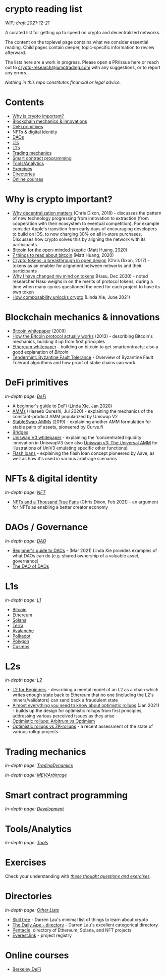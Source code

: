 crypto reading list
====================
_WIP; draft 2021-12-21_

A curated list for getting up to speed on crypto and decentralized networks.

The content on the toplevel page contains what we consider essential reading.
Child pages contain deeper, topic-specific information to review afterward.

The lists here are a work in progress.  Please open a PR/issue here or
reach out to [crypto-research@jumptrading.com](mailto:crypto-research@jumptrading.com)
with any suggestions, or to report any errors.

_Nothing in this repo constitutes financial or legal advice._


Contents
=========
* [Why is crypto important?](#why-is-crypto-important)
* [Blockchain mechanics & innovations](#blockchain-mechanics--innovations)
* [DeFi primitives](#defi-primitives)
* [NFTs & digital identity](#nfts--digital-identity)
* [DAOs](#daos)
* [L1s](#l1s)
* [L2s](#l2s)
* [Trading mechanics](#trading-mechanics)
* [Smart contract programming](#smart-contract-programming)
* [Tools/Analytics](#toolsanalytics)
* [Exercises](#exercises)
* [Directories](#directories)
* [Online courses](#online-courses)


Why is crypto important?
===========================
* [Why decentralization matters](https://cdixon.org/2018/02/18/why-decentralization-matters) (Chris Dixon, 2018) -
  discusses the pattern of new technology progressing from innovation to extraction (from cooperation with their 
  ecosystem to eventual competition). For example consider Apple's transition from early days of encouraging 
  developers to build on iOS, to now charging 30% on all in-store purchases.
  Discusses how crypto solves this by aligning the network with its participants.
* [Bitcoin for the open-minded skeptic](https://www.matthuang.com/bitcoin_for_the_open_minded_skeptic) (Matt Huang, 2020)
* [7 things to read about bitcoin](https://www.paradigm.xyz/2020/05/7-things-to-read-about-bitcoin-for-institutional-investors/) (Matt Huang, 2020)
* [Crypto tokens: a breakthrough in open design](https://cdixon.org/2017/05/27/crypto-tokens-a-breakthrough-in-open-network-design) (Chris Dixon, 2017) -
  tokens as an enabler for alignment between networks and their participants
* [Why I have changed my mind on tokens](https://insights.deribit.com/market-research/why-i-have-changed-my-mind-on-tokens/) (Hasu, Dec 2020) -
  noted researcher Hasu weighs in on the merits of protocol tokens, during a time when many cynics questioned the need for each project to have its own token
* [How composability unlocks crypto](https://future.a16z.com/how-composability-unlocks-crypto-and-everything-else/) (Linda Xie, June 2021)

Blockchain mechanics & innovations
====================================
* [Bitcoin whitepaper](https://bitcoin.org/bitcoin.pdf) (2009)
* [How the Bitcoin protocol actually works](https://michaelnielsen.org/ddi/how-the-bitcoin-protocol-actually-works/) (2013) -
  describing Bitcoin's mechanics, building it up from first principles
* [Ethereum whitepaper](https://ethereum.org/en/whitepaper/) -
  building on bitcoin to get smartcontracts; also a good explanation of _Bitcoin_
* [Tendermint: Byzantine Fault Tolerance](https://knowen-production.s3.amazonaws.com/uploads/attachment/file/1814/Buchman_Ethan_201606_Msater%2Bthesis.pdf) -
  Overview of Byzantine Fault Tolerant algorithms and how proof of stake chains can work.

DeFi primitives
===========================
_In-depth page: [DeFi](DeFi.md)_
* [A beginner's guide to DeFi](https://nakamoto.com/beginners-guide-to-defi/) (Linda Xie, Jan 2020)
* [AMMs](https://medium.com/dragonfly-research/what-explains-the-rise-of-amms-7d008af1c399) (Haseeb Qureshi, Jul 2020) -
  explaining the mechanics of the constant-product AMM popularized by Uniswap V2
* [StableSwap AMMs](https://curve.fi/files/stableswap-paper.pdf) (2019) -
  explaining another AMM formulation for stable pairs of assets, pioneered by Curve.fi
* [Bridges](https://blog.makerdao.com/what-are-blockchain-bridges-and-why-are-they-important-for-defi/)
* [Uniswap V3 whitepaper](https://uniswap.org/whitepaper-v3.pdf) -
  explaining the 'concentrated liquidity' innovation in UniswapV3
  (see also [Uniswap v3: The Universal AMM](https://www.paradigm.xyz/2021/06/uniswap-v3-the-universal-amm/)
  for illustrations of UniV3 emulating specific other functions)
* [Flash loans](https://hackingdistributed.com/2020/03/11/flash-loans/) -
  explaining the flash loan concept pioneered by Aave, as well as how it's used in various arbitrage scenarios

NFTs & digital identity
===========================
_In-depth page: [NFT](NFT.md)_
* [NFTs and a Thousand True Fans](https://future.a16z.com/nfts-thousand-true-fans/) (Chris Dixon, Feb 2021) -
  an argument for NFTs as enabling a better creator economy

DAOs / Governance
===================
_In-depth page: [DAO](DAO.md)_
* [Beginner's guide to DAOs](https://linda.mirror.xyz/Vh8K4leCGEO06_qSGx-vS5lvgUqhqkCz9ut81WwCP2o) -
  (Mar 2021) Linda Xie provides examples of what DAOs can do (e.g. shared ownership of a valuable asset, governance)
* [The DAO of DAOs](https://www.notboring.co/p/the-dao-of-daos-5b9)

L1s
===============
_In-depth page: [L1](L1)_
* [Bitcoin](L1/Bitcoin.md)
* [Ethereum](L1/Ethereum.md)
* [Solana](L1/Solana.md)
* [Terra](L1/Terra.md)
* [Avalanche](L1/Avalanche.md)
* [Polkadot](L1/Polkadot.md)
* [Polygon](L1/Polygon.md)
* [Cosmos](L1/Cosmos.md)

L2s
===============
_In-depth page: [L2](L2.md)_
* [L2 for Beginners](https://gourmetcrypto.substack.com/p/layer-2-for-beginners) - 
  describing a mental model of an L2 as a chain which writes enough state back to Ethereum that
  no one (including the L2's miners/validators) can send back a fraudulent state
* [Almost everything you need to know about optimistic rollups](https://www.paradigm.xyz/2021/01/almost-everything-you-need-to-know-about-optimistic-rollup/) (Jan 2021) -
  builds up the design for optimistic rollups from first principles, addressing various perceived issues as they arise
* [Optimistic rollups: Arbitrum vs Optimism](https://insights.deribit.com/market-research/making-sense-of-rollups-part-2-dispute-resolution-on-arbitrum-and-optimism/)
* [Optimistic rollups vs ZK-rollups](https://limechain.tech/blog/optimistic-rollups-vs-zk-rollups/) -
  a recent assessment of the state of various rollup projects

Trading mechanics
===============
_In-depth page: [TradingDynamics](TradingDynamics.md)_

_In-depth page: [MEV/Arbitrage](MEV.md)_


Smart contract programming
============================
_In-depth page: [Development](Dev)_



Tools/Analytics
===============
_In-depth page: [Tools](Tools.md)_


Exercises
===========
Check your understanding with _[these thought questions and exercises](Exercises.md)._


Directories
===============
_In-depth page: [Other Lists](OtherLists.md)_
* [Skill tree](https://thedailyape.notion.site/Skill-Tree-f5d7691421024090b66f9b07f7384314) -
  Darren Lau's minimal list of things to learn about crypto
* [The Daily Ape - directory](https://thedailyape.notion.site/thedailyape/Directory-c96c0b6727c0433a962e897ef43efb7e) -
  Darren Lau's excellent categorical directory
* [Pentacle](https://pentacle.ai/): directory of Ethereum, Solana, and NFT projects
* [Everest.link](https://everest.link/) - project registry


Online courses
===============
* [Berkeley DeFi](https://berkeley-defi.github.io/f21)


